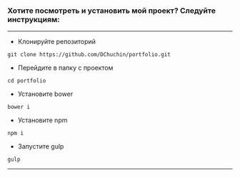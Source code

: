 ### Хотите посмотреть и установить мой проект? Следуйте инструкциям:
***
+ Клонируйте репозиторий
```  
git clone https://github.com/DChuchin/portfolio.git
```
+ Перейдите в папку с прoектом
```
cd portfolio
```
+ Установите bower
```
bower i
```
+ Установите npm
```
npm i
```
+ Запустите gulp
```
gulp
```
***
